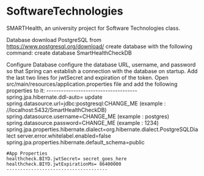 # SoftwareTechnologies
SMARTHealth, an university project for Software Technologies class.

Database
  download PostgreSQL from https://www.postgresql.org/download/
  create database with the following command: create database SmartHealthCheckDB

Configure Database
  configure the database URL, username, and password so that Spring can establish a connection with the database on startup. Add the last two lines for jwtSecret and expiration of the token. Open src/main/resources/application.properties file     and add the following properties to it:
    -------------------------------------
    spring.jpa.hibernate.ddl-auto= update
    spring.datasource.url=jdbc:postgresql:CHANGE_ME   (example : //localhost:5432/SmartHealthCheckDB)
    spring.datasource.username=CHANGE_ME    (example : postgres)
    spring.datasource.password=CHANGE_ME    (example : 1234)
    spring.jpa.properties.hibernate.dialect=org.hibernate.dialect.PostgreSQLDialect
    server.error.whitelabel.enabled=false
    spring.jpa.properties.hibernate.default_schema=public
    
    #App Properties
    healthcheck.BIYD.jwtSecret= secret_goes_here
    healthcheck.BIYD.jwtExpirationMs= 86400000
    -------------------------------------
